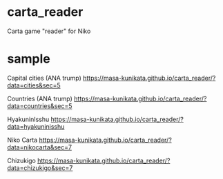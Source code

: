 # carta_reader
Carta game "reader" for Niko


# sample

Capital cities (ANA trump)
https://masa-kunikata.github.io/carta_reader/?data=cities&sec=5

Countries (ANA trump)
https://masa-kunikata.github.io/carta_reader/?data=countries&sec=5

HyakuninIsshu
https://masa-kunikata.github.io/carta_reader/?data=hyakuninisshu

Niko Carta
https://masa-kunikata.github.io/carta_reader/?data=nikocarta&sec=7

Chizukigo
https://masa-kunikata.github.io/carta_reader/?data=chizukigo&sec=7

